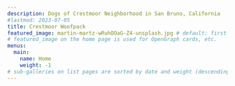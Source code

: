```yaml
---
description: Dogs of Crestmoor Neighborhood in San Bruno, California
#lastmod: 2023-07-05
title: Crestmoor Woofpack
featured_image: martin-martz-wRuhOOaG-Z4-unsplash.jpg # default: first image in this directory
# featured_image on the home page is used for OpenGraph cards, etc.
menus:
  main:
    name: Home
    weight: -1
# sub-galleries on list pages are sorted by date and weight (descending)
---
```

